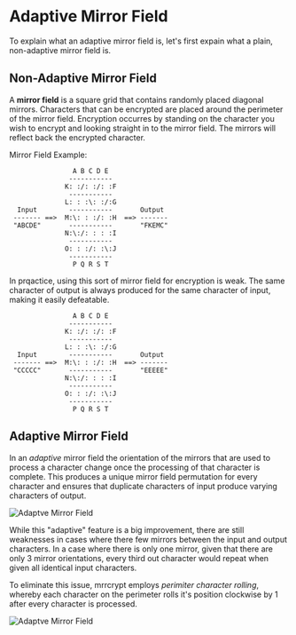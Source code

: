 Adaptive Mirror Field
=====================

To explain what an adaptive mirror field is, let's
first expain what a plain, non-adaptive mirror field is.

Non-Adaptive Mirror Field
-------------------------

A **mirror field** is a square grid that contains randomly placed diagonal
mirrors. Characters that can be encrypted are placed around the perimeter
of the mirror field. Encryption occurres by standing on the character you
wish to encrypt and looking straight in to the mirror field. The mirrors
will reflect back the encrypted character.

Mirror Field Example:

```
                A B C D E
               -----------
              K: :/: :/: :F
               -----------
              L: : :\: :/:G
  Input        -----------       Output
 ------- ==>  M:\: : :/: :H  ==> -------
 "ABCDE"       -----------       "FKEMC"
              N:\:/: : : :I
               -----------
              O: : :/: :\:J
               -----------
                P Q R S T
```

In prqactice, using this sort of mirror field for encryption is weak. The
same character of output is always produced for the same character of
input, making it easily defeatable.

```
                A B C D E
               -----------
              K: :/: :/: :F
               -----------
              L: : :\: :/:G
  Input        -----------       Output
 ------- ==>  M:\: : :/: :H  ==> -------
 "CCCCC"       -----------       "EEEEE"
              N:\:/: : : :I
               -----------
              O: : :/: :\:J
               -----------
                P Q R S T
```

Adaptive Mirror Field
---------------------

In an *adaptive* mirror field the orientation of the mirrors that are used to process a character change once the processing of that character is complete.
This produces a unique mirror field permutation for every character and ensures that duplicate characters of input produce varying characters of output.

![Adaptve Mirror Field](http://i.imgur.com/sp8g4vr.gif)

While this "adaptive" feature is a big improvement, there are still weaknesses in cases where there few mirrors between the input and output characters.
In a case where there is only one mirror, given that there are only 3 mirror orientations, every third out character would repeat when given all identical input characters.

To eliminate this issue, mrrcrypt employs *perimiter character rolling*, whereby each character on the perimeter rolls it's position clockwise by 1 after every character is processed.

![Adaptve Mirror Field](http://i.imgur.com/bKHZ9bl.gif)


